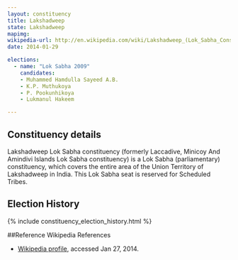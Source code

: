 ```yaml
---
layout: constituency
title: Lakshadweep
state: Lakshadweep
mapimg: 
wikipedia-url: http://en.wikipedia.com/wiki/Lakshadweep_(Lok_Sabha_Constituency)
date: 2014-01-29

elections: 
  - name: "Lok Sabha 2009"
    candidates: 
    - Muhammed Hamdulla Sayeed A.B. 
    - K.P. Muthukoya 
    - P. Pookunhikoya 
    - Lukmanul Hakeem 

---
```

## Constituency details
Lakshadweep Lok Sabha constituency (formerly Laccadive, Minicoy And Amindivi Islands Lok Sabha constituency) is a Lok Sabha (parliamentary) constituency, which covers the entire area of the Union Territory of Lakshadweep in India. This Lok Sabha seat is reserved for Scheduled Tribes.




## Election History
{% include constituency_election_history.html %}

##Reference
Wikipedia References
- [Wikipedia profile]({{page.profile.wikipedia}}), accessed Jan 27, 2014.

